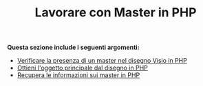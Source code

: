 ﻿---
title: Lavorare con Master in PHP
type: docs
weight: 20
url: /it/java/working-with-masters-in-php/
---
**Questa sezione include i seguenti argomenti:**

- [Verificare la presenza di un master nel disegno Visio in PHP](/diagram/it/java/check-presence-of-a-master-in-the-visio-drawing-in-php/)
- [Ottieni l'oggetto principale dal disegno in PHP](/diagram/it/java/get-master-object-from-drawing-in-php/)
- [Recupera le informazioni sui master in PHP](/diagram/it/java/retrieve-the-masters-information-in-php/)
